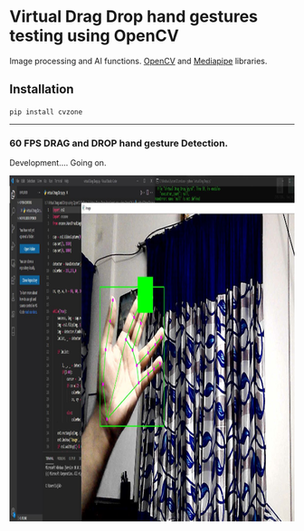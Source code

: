 # Virtual Drag Drop hand gestures testing using OpenCV 

 Image processing and AI functions. 
 [OpenCV](https://github.com/opencv/opencv) and [Mediapipe](https://github.com/google/mediapipe) libraries. 

## Installation

`pip install cvzone`

<hr>

### 60 FPS DRAG and DROP hand gesture Detection.

Development.... Going on.

<p align="center">
  <img width="1000" height="612" src=assets/test.JPG>
</p>


</hr>